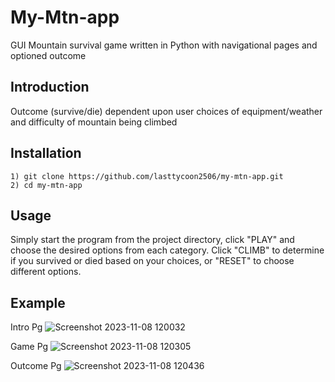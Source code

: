 # My-Mtn-app

GUI Mountain survival game written in Python with navigational pages and optioned outcome

## Introduction

Outcome (survive/die) dependent upon user choices of equipment/weather and difficulty of mountain being climbed

## Installation
```
1) git clone https://github.com/lasttycoon2506/my-mtn-app.git
2) cd my-mtn-app
```
## Usage
Simply start the program from the project directory, click "PLAY" and choose the desired options from each category. Click "CLIMB" to determine if you survived or died based on your choices, or "RESET" to choose different options. 
## Example
Intro Pg
![Screenshot 2023-11-08 120032](https://github.com/lasttycoon2506/my-mtn-app/assets/114425878/d098c19a-6b0d-491e-a1ca-c92b9dff1465)


Game Pg
![Screenshot 2023-11-08 120305](https://github.com/lasttycoon2506/my-mtn-app/assets/114425878/4b48dc79-61d6-44b1-8633-42f95ba3ef98)


Outcome Pg
![Screenshot 2023-11-08 120436](https://github.com/lasttycoon2506/my-mtn-app/assets/114425878/efdb4a19-e842-48f6-aae0-19b0bd17cacd)

